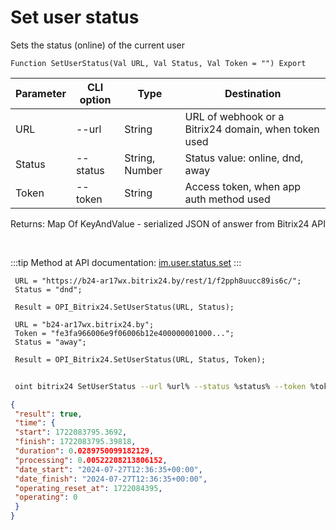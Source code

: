 ﻿---
sidebar_position: 18
---

# Set user status
 Sets the status (online) of the current user



`Function SetUserStatus(Val URL, Val Status, Val Token = "") Export`

 | Parameter | CLI option | Type | Destination |
 |-|-|-|-|
 | URL | --url | String | URL of webhook or a Bitrix24 domain, when token used |
 | Status | --status | String, Number | Status value: online, dnd, away |
 | Token | --token | String | Access token, when app auth method used |

 
 Returns: Map Of KeyAndValue - serialized JSON of answer from Bitrix24 API

<br/>

:::tip
Method at API documentation: [im.user.status.set](https://dev.1c-bitrix.ru/learning/course/index.php?COURSE_ID=93&LESSON_ID=11499)
:::
<br/>


```bsl title="Code example"
 URL = "https://b24-ar17wx.bitrix24.by/rest/1/f2pph8uucc89is6c/";
 Status = "dnd";
 
 Result = OPI_Bitrix24.SetUserStatus(URL, Status);
 
 URL = "b24-ar17wx.bitrix24.by";
 Token = "fe3fa966006e9f06006b12e400000001000...";
 Status = "away";
 
 Result = OPI_Bitrix24.SetUserStatus(URL, Status, Token);
```
	


```sh title="CLI command example"
 
 oint bitrix24 SetUserStatus --url %url% --status %status% --token %token%

```

```json title="Result"
{
 "result": true,
 "time": {
 "start": 1722083795.3692,
 "finish": 1722083795.39818,
 "duration": 0.0289750099182129,
 "processing": 0.00522208213806152,
 "date_start": "2024-07-27T12:36:35+00:00",
 "date_finish": "2024-07-27T12:36:35+00:00",
 "operating_reset_at": 1722084395,
 "operating": 0
 }
}
```
